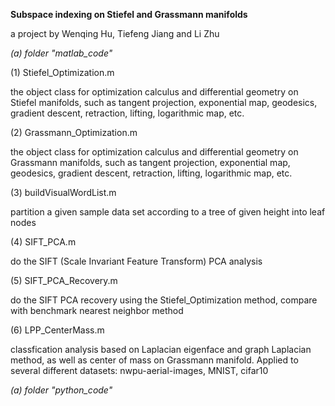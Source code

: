 <b>Subspace indexing on Stiefel and Grassmann manifolds</b>

a project by Wenqing Hu, Tiefeng Jiang and Li Zhu

<i>(a) folder "matlab_code"</i>

(1) Stiefel_Optimization.m 

the object class for optimization calculus and differential geometry on Stiefel manifolds, such as tangent projection, exponential map, geodesics, gradient descent, retraction, lifting, logarithmic map, etc.

(2) Grassmann_Optimization.m

the object class for optimization calculus and differential geometry on Grassmann manifolds, such as tangent projection, exponential map, geodesics, gradient descent, retraction, lifting, logarithmic map, etc.

(3) buildVisualWordList.m

partition a given sample data set according to a tree of given height into leaf nodes

(4) SIFT_PCA.m

do the SIFT (Scale Invariant Feature Transform) PCA analysis

(5) SIFT_PCA_Recovery.m

do the SIFT PCA recovery using the Stiefel_Optimization method, compare with benchmark nearest neighbor method

(6) LPP_CenterMass.m

classfication analysis based on Laplacian eigenface and graph Laplacian method, as well as center of mass on Grassmann manifold. Applied to several different datasets: nwpu-aerial-images, MNIST, cifar10

<i>(a) folder "python_code"</i>

